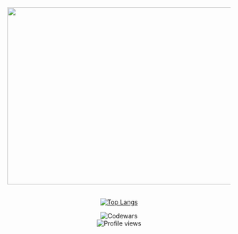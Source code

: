 
<div align="center">
	<img src="https://user-images.githubusercontent.com/76784461/154767244-3a43e50b-4773-4faf-83cd-a2325eefef88.svg" width="800" height="400">


</div>

<br>


<div align="center">
	

	
[![Top Langs](https://github-readme-stats.vercel.app/api/top-langs/?username=martingurasvili&bg_color=0F1116&hide_border=true&title_color=53b568&text_color=ffff&layout=compact&langs_count=8&hide=less,scss,ruby)](https://github.com/anuraghazra/github-readme-stats)
	
<img src="https://www.codewars.com/users/martin_gurasvili/badges/small" alt="Codewars" />
	
	
<br>	
<img src="https://komarev.com/ghpvc/?username=MartinGurasvili" alt="Profile views" />
<br>

	

</div>
<!---
MartinGurasvili/MartinGurasvili is a ✨ special ✨ repository because its `README.md` (this file) appears on your GitHub profile.
You can click the Preview link to take a look at your changes.
--->
